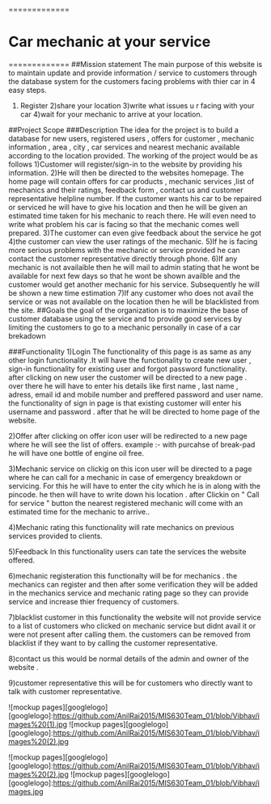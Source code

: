 =============
# Car mechanic at your service       

=============
##Mission statement
The main purpose of this website is to maintain  update and provide information / service to customers through the database system for the customers facing problems with thier car in 4 easy steps. 
1) Register
2)share your location 
3)write what issues u r facing with your car
4)wait for your mechanic to arrive at your location. 

##Project Scope
###Description
 The idea for the project is to build a database for new users, registered users , offers for customer , mechanic information , area , city , car services and nearest mechanic available according to the location provided. 
  The working of the project would be as follows
  1)Customer will register/sign-in to the website by providing his information.
  2)He will then be directed to the websites homepage. The home page will contain offers for car products , mechanic services ,list of mechanics and their ratings, feedback form ,  contact us and customer representative helpline number.
  If the customer wants his car to be repaired or serviced he will have to give his location and then he will be given an estimated time taken for his mechanic to reach there. He will even need to write what problem his car is facing so that the mechanic comes well prepared.
  3)The customer can even give feedback about the service he got
  4)the customer can view the user ratings of the mechanic.
  5)If he is facing more serious problems with the mechanic or service provided he can contact the customer representative directly through phone.
  6)If any mechanic is not availaible then he will mail to admin stating that he wont be available for next few days so that he wont be shown availble and the customer would get another mechanic for his service. Subsequently he will be shown a new time estimation 
  7)If any customer who does not avail the service or was not available on the location then he will be blacklisted from the site.
##Goals
  the goal of the organization is to maximize the base of customer database using the service and to provide good services 
by limiting the customers to go to a mechanic personally in case of a car brekadown

###Functionality
1)Login
 The functionality of this page is as same as any other login functionality .It will have the functionality to create new user , sign-in functionality for existing user and forgot password functionality.
 after clicking on new user the customer will be directed to a new page . over there he will have to enter his details like first name , last name , adress, email id and mobile number and preffered password and user name.
the functionality of sign in page is that existing customer will enter his username and password . after that he will be directed to home page of the website.

2)Offer 
after clicking on offer icon user will be redirected to a new page where he will see the list of offers.
example :- with purcahse of break-pad he will have one bottle of engine oil free.

3)Mechanic service 
on clickig on this icon user will be directed to a page where he can call for a mechanic in case of emergency breakdown or servicing. For this he will have to enter the city which he is in along with the pincode. he then will have to write down his location . after Clickin on " Call for service " button the nearest registered mechanic  will come with an estimated time for the mechanic to arrive..

4)Mechanic rating
this functionality will rate mechanics on previous services provided to clients.

5)Feedback
In this functionality users can tate the services the website offered.

6)mechanic registeration
this functionalty will be for mechanics . the mechanics can register and then after some verification they will be added in the mechanics service and mechanic rating page so they can provide service and increase thier frequency of customers.

7)blacklist customer
in this functionality the website will not provide service to a list of customers who clicked on  mechanic service but didnt avail it or were not present after calling them. the customers can be removed from blacklist if they want to by calling the customer representative.

8)contact us
this would be normal details of the admin and owner of the website .

9)customer representative
this will be for customers who directly want to talk with customer representative.

![mockup pages][googlelogo]
[googlelogo]:https://github.com/AnilRai2015/MIS630Team_01/blob/Vibhav/images%20(1).jpg
![mockup pages][googlelogo]
[googlelogo]:https://github.com/AnilRai2015/MIS630Team_01/blob/Vibhav/images%20(2).jpg

![mockup pages][googlelogo]
[googlelogo]:https://github.com/AnilRai2015/MIS630Team_01/blob/Vibhav/images%20(2).jpg
![mockup pages][googlelogo]
[googlelogo]:https://github.com/AnilRai2015/MIS630Team_01/blob/Vibhav/images.jpg

